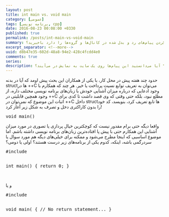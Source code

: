 ```yaml
---
layout: post
title: int main vs. void main
category: [عمومی]
tags: [برنامه نویسی, cpp]
date: 2016-08-23 00:08:00 +0330
published: true
permalink: /posts/int-main-vs-void-main
summary: آیا از وجود رباتی در تلگرام که وظیفه دخیره و ثبت کردن پیام‌های رد و بدل شده در کانال‌ها و گروه‌ها را دارد باخبرید؟
excerpt_separator: <!--more--> 
uuid: d8b47e35-602d-48a8-94e2-428c4fcdd4e0
comments: true
series: 
description: ربات‌های زیادی در تلگرام زندگی می‌کند، اما آیا از وجود یک ربات که وظیفه ذخیره پیام‌های ارسال شده در گروه‌ها و کانال‌های تلگرامی را که در آنها عضو است، را دارد نیز باخبرید؟ آیا می‌دانستید این پیام‌ها روی یک سایت به نمایش در می‌آیند؟
---
```

حدود چند هفته پیش در محل کار، با یکی از همکاران این بحث پیش اومد که آیا در بدنه structها در ++C می‌توان به تعریف توابع نسیت پرداخت یا خیر. هر چند که همکارم با وجود ادعایی که درباره میزان آشنایی خودش با زبان‌های برنامه نویسی مختلف داره، از وجود همچین قابلیتی در ++C مطلع نبود، بلکه حتی وقتی که وی قصد داشت تا کدی برای اثبات این موضوع که نمی‌توان در ++C داخل structها تابع تعریف کرد، بنویسد، کد خود را بدون کاراکتری دخل و تصرف به شکل زیر آغاز کرد!
<div class="ltr-direction font-family-consolas">
<pre class="brush: cpp">
void main()
</pre>
</div>
واقعا دیگه حتی برام مقدور نیست که کوچکترین خیال پردازی یا تصوری در مورد میزان آشنایی این همکارم حتی با پیش پا افتاده‌ترین زبان‌های برنامه نویسی داشته باشم.
اما موضوع اساسیی که اینجا مطرح می‌شود و ممکنه برای خیلی‌های دیگه هم مورد سوال یا سردرگمی باشه، اینکه، کدوم یکی از برنامه‌های زیر درست هستند؟ اولی یا دومی؟

<div class="ltr-direction font-family-consolas">
<pre class="brush: cpp">
#include <iostream>

int main()
{
   return 0;
}
</pre>
</div>
</br>
و یا

<div class="ltr-direction font-family-consolas">
<pre class="brush: cpp">
#include <iostream>

void main(
{
   // No return statement...
}
</pre>
</div>
